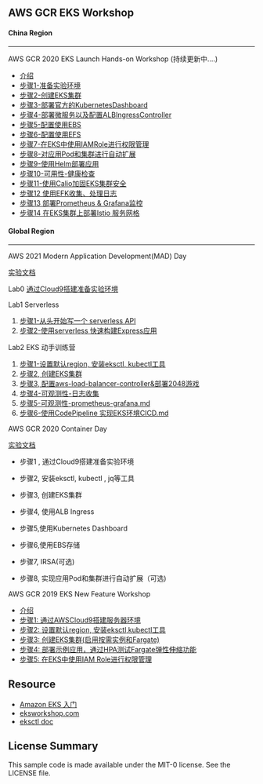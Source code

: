 ## AWS GCR EKS Workshop 

#### China Region
***
AWS GCR 2020 EKS Launch Hands-on Workshop
(持续更新中....)
-   [介绍](https://github.com/aws-samples/eks-workshop-greater-china/blob/master/china/2020_EKS_Launch_Workshop/README.md)
-   [步骤1-准备实验环境](https://github.com/aws-samples/eks-workshop-greater-china/blob/master/china/2020_EKS_Launch_Workshop/步骤1-准备实验环境.md)
-   [步骤2-创建EKS集群](https://github.com/aws-samples/eks-workshop-greater-china/blob/master/china/2020_EKS_Launch_Workshop/步骤2-创建EKS集群.md)
-   [步骤3-部署官方的KubernetesDashboard](https://github.com/aws-samples/eks-workshop-greater-china/blob/master/china/2020_EKS_Launch_Workshop/步骤3-部署官方的KubernetesDashboard.md)
-   [步骤4-部署微服务以及配置ALBIngressController](https://github.com/aws-samples/eks-workshop-greater-china/blob/master/china/2020_EKS_Launch_Workshop/步骤4-部署微服务以及配置ALBIngressController.md) 
-   [步骤5-配置使用EBS](https://github.com/aws-samples/eks-workshop-greater-china/blob/master/china/2020_EKS_Launch_Workshop/步骤5-配置使用EBS.md)
-   [步骤6-配置使用EFS](https://github.com/aws-samples/eks-workshop-greater-china/blob/master/china/2020_EKS_Launch_Workshop/步骤6-配置使用EFS.md)
-   [步骤7-在EKS中使用IAMRole进行权限管理](https://github.com/aws-samples/eks-workshop-greater-china/blob/master/china/2020_EKS_Launch_Workshop/步骤7-在EKS中使用IAMRole进行权限管理.md)
-   [步骤8-对应用Pod和集群进行自动扩展](https://github.com/aws-samples/eks-workshop-greater-china/blob/master/china/2020_EKS_Launch_Workshop/步骤8-对应用Pod和集群进行自动扩展.md)
-   [步骤9-使用Helm部署应用](https://github.com/aws-samples/eks-workshop-greater-china/blob/master/china/2020_EKS_Launch_Workshop/步骤9-使用Helm部署应用.md)
-   [步骤10-可用性-健康检查](https://github.com/aws-samples/eks-workshop-greater-china/blob/master/china/2020_EKS_Launch_Workshop/步骤10-可用性-健康检查.md)
-   [步骤11-使用Calio加固EKS集群安全](https://github.com/aws-samples/eks-workshop-greater-china/blob/master/china/2020_EKS_Launch_Workshop/步骤11-使用Calio加固EKS集群安全.md)
-   [步骤12 使用EFK收集、处理日志](https://github.com/aws-samples/eks-workshop-greater-china/blob/master/china/2020_EKS_Launch_Workshop/步骤12-EFK日志收集.md)
-   [步骤13 部署Prometheus & Grafana监控](https://github.com/aws-samples/eks-workshop-greater-china/blob/master/china/2020_EKS_Launch_Workshop/步骤13-Prometheus&Grafana监控.md)
-   [步骤14 在EKS集群上部署Istio 服务网格](https://github.com/aws-samples/eks-workshop-greater-china/blob/master/china/2020_EKS_Launch_Workshop/步骤14-在EKS集群上部署Istio服务网格.md)



#### Global Region
***



AWS 2021 Modern Application Development(MAD) Day

[实验文档](https://github.com/aws-samples/eks-workshop-greater-china/tree/master/global/2021_GCR_MAD_Day)



Lab0  [通过Cloud9搭建准备实验环境](https://github.com/aws-samples/eks-workshop-greater-china/blob/master/global/2021_GCR_MAD_Day/%E9%80%9A%E8%BF%87AWS%20Cloud9%E6%90%AD%E5%BB%BA%E5%AE%9E%E9%AA%8C%E7%8E%AF%E5%A2%83.md)

Lab1  Serverless

1. [步骤1-从头开始写一个 serverless API](https://github.com/aws-samples/eks-workshop-greater-china/blob/master/global/2021_GCR_MAD_Day/lab2-eks/%E6%AD%A5%E9%AA%A41-%E8%AE%BE%E7%BD%AE%E9%BB%98%E8%AE%A4region%2C%20%E5%AE%89%E8%A3%85eksctl%2C%20kubectl%E5%B7%A5%E5%85%B7.md)
2. [步骤2-使用serverless 快速构建Express应用](https://github.com/aws-samples/eks-workshop-greater-china/blob/master/global/2021_GCR_MAD_Day/lab1-serverless/%E6%AD%A5%E9%AA%A41-%E4%BD%BF%E7%94%A8serverless%20%E5%BF%AB%E9%80%9F%E6%9E%84%E5%BB%BAExpress%E5%BA%94%E7%94%A8.md)

Lab2 EKS 动手训练营

1.  [步骤1-设置默认region, 安装eksctl, kubectl工具](https://github.com/aws-samples/eks-workshop-greater-china/blob/master/global/2021_GCR_MAD_Day/lab2-eks/%E6%AD%A5%E9%AA%A41-%E8%AE%BE%E7%BD%AE%E9%BB%98%E8%AE%A4region%2C%20%E5%AE%89%E8%A3%85eksctl%2C%20kubectl%E5%B7%A5%E5%85%B7.md)
2.  [步骤2,  创建EKS集群](https://github.com/aws-samples/eks-workshop-greater-china/blob/master/global/2021_GCR_MAD_Day/lab2-eks/%E6%AD%A5%E9%AA%A42-%E5%88%9B%E5%BB%BAEKS%E9%9B%86%E7%BE%A4.md)
3.  [步骤3, 配置aws-load-balancer-controller&部署2048游戏]()
4.  [步骤4-可观测性-日志收集](https://github.com/aws-samples/eks-workshop-greater-china/blob/master/global/2021_GCR_MAD_Day/lab2-eks/%E6%AD%A5%E9%AA%A44-%E5%8F%AF%E8%A7%82%E6%B5%8B%E6%80%A7-%E6%97%A5%E5%BF%97%E6%94%B6%E9%9B%86.md)
5.  [步骤5-可观测性-prometheus-grafana.md](https://github.com/aws-samples/eks-workshop-greater-china/blob/master/global/2021_GCR_MAD_Day/lab2-eks/%E6%AD%A5%E9%AA%A45-%E5%8F%AF%E8%A7%82%E6%B5%8B%E6%80%A7-prometheus-grafana.md)
6.  [步骤6-使用CodePipeline 实现EKS环境CICD.md](https://github.com/aws-samples/eks-workshop-greater-china/blob/master/global/2021_GCR_MAD_Day/lab2-eks/%E6%AD%A5%E9%AA%A46-%E4%BD%BF%E7%94%A8CodePipeline%20%E5%AE%9E%E7%8E%B0EKS%E7%8E%AF%E5%A2%83CICD.md)



AWS GCR 2020  Container Day

[实验文档](https://github.com/aws-samples/eks-workshop-greater-china/blob/master/global/2020_GCR_SZ_ContainerDay/README.md)

- 步骤1 , 通过Cloud9搭建准备实验环境

- 步骤2,  安装eksctl, kubectl , jq等工具

- 步骤3,  创建EKS集群

- 步骤4, 使用ALB Ingress

- 步骤5,使用Kubernetes Dashboard

- 步骤6,使用EBS存储

- 步骤7, IRSA(可选)

- 步骤8, 实现应用Pod和集群进行自动扩展（可选)

  


AWS GCR 2019 EKS New Feature Workshop 

-   [介绍](https://github.com/aws-samples/eks-workshop-greater-china/blob/master/global/2019_GCR_EKS_Workshop/README.md)
-   [步骤1: 通过AWSCloud9搭建服务器环境](https://github.com/aws-samples/eks-workshop-greater-china/blob/master/global/2019_GCR_EKS_Workshop/%E6%AD%A5%E9%AA%A41-%E9%80%9A%E8%BF%87AWS%20Cloud9%E6%90%AD%E5%BB%BA%E6%9C%8D%E5%8A%A1%E5%99%A8%E7%8E%AF%E5%A2%83.md)
-   [步骤2: 设置默认region, 安装eksctl,kubectl工具](https://github.com/aws-samples/eks-workshop-greater-china/blob/master/global/2019_GCR_EKS_Workshop/%E6%AD%A5%E9%AA%A42-%E8%AE%BE%E7%BD%AE%E9%BB%98%E8%AE%A4region%2C%20%E5%AE%89%E8%A3%85eksctl%2C%20kubectl%E5%B7%A5%E5%85%B7.md)
-   [步骤3: 创建EKS集群(启用按需实例和Fargate)](https://github.com/aws-samples/eks-workshop-greater-china/blob/master/global/2019_GCR_EKS_Workshop/%E6%AD%A5%E9%AA%A43-%E5%88%9B%E5%BB%BAEKS%E9%9B%86%E7%BE%A4(%E5%90%AF%E7%94%A8%E6%8C%89%E9%9C%80%E5%AE%9E%E4%BE%8B%E5%92%8CFargate).md)
-   [步骤4: 部署示例应用，通过HPA测试Fargate弹性伸缩功能](https://github.com/aws-samples/eks-workshop-greater-china/blob/master/global/2019_GCR_EKS_Workshop/%E6%AD%A5%E9%AA%A44-%E9%83%A8%E7%BD%B2%E7%A4%BA%E4%BE%8B%E5%BA%94%E7%94%A8%EF%BC%8C%E9%80%9A%E8%BF%87HPA%E6%B5%8B%E8%AF%95Fargate%E5%BC%B9%E6%80%A7%E4%BC%B8%E7%BC%A9%E5%8A%9F%E8%83%BD.md)
-   [步骤5: 在EKS中使用IAM Role进行权限管理](https://github.com/aws-samples/eks-workshop-greater-china/blob/master/global/2019_GCR_EKS_Workshop/%E6%AD%A5%E9%AA%A45-%E5%9C%A8EKS%E4%B8%AD%E4%BD%BF%E7%94%A8IAM%20Role%E8%BF%9B%E8%A1%8C%E6%9D%83%E9%99%90%E7%AE%A1%E7%90%86(%E5%8F%AF%E9%80%89).md)

## Resource
- [Amazon EKS 入门](https://docs.aws.amazon.com/zh_cn/eks/latest/userguide/getting-started.html)
- [eksworkshop.com](https://eksworkshop.com/)
- [eksctl doc](https://eksctl.io/)

## License Summary

This sample code is made available under the MIT-0 license. See the LICENSE file.
